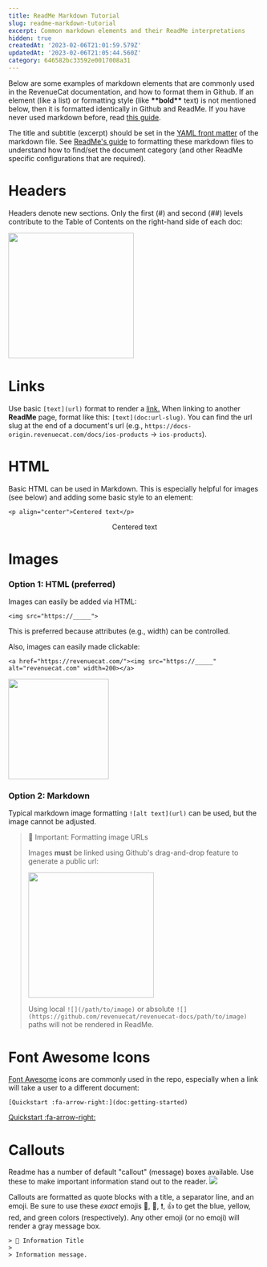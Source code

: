 ```yaml
---
title: ReadMe Markdown Tutorial
slug: readme-markdown-tutorial
excerpt: Common markdown elements and their ReadMe interpretations
hidden: true
createdAt: '2023-02-06T21:01:59.579Z'
updatedAt: '2023-02-06T21:05:44.560Z'
category: 646582bc33592e0017008a31
---
```

<!--
Hidden Markdown Comment
-->

Below are some examples of markdown elements that are commonly used in the RevenueCat documentation, and how to format them in Github.
If an element (like a list) or formatting style (like **\*\*bold\*\*** text) is not mentioned below, then it is formatted identically in Github and ReadMe.
If you have never used markdown before, read [this guide](https://www.markdownguide.org/basic-syntax/).

The title and subtitle (excerpt) should be set in the [YAML front matter](https://docs.readme.com/main/docs/rdme#markdown-file-setup) of the markdown file.
See [ReadMe's guide](https://docs.readme.com/main/docs/rdme) to formatting these markdown files to understand how to find/set the document category 
(and other ReadMe specific configurations that are required).

# Headers
Headers denote new sections. Only the first (#) and second (##) levels contribute to the Table of Contents on the right-hand side of each doc:

<img src="https://user-images.githubusercontent.com/110489217/217081023-99974c99-292d-4c60-b62b-a839fd4f7d0f.png" width=250>


# Links
Use basic `[text](url)` format to render a [link.](https://www.youtube.com/watch?v=dQw4w9WgXcQ)
When linking to another **ReadMe** page, format like this: `[text](doc:url-slug)`. You can find the url slug at the end of a document's url 
(e.g., `https://docs-origin.revenuecat.com/docs/ios-products` -> `ios-products`).


# HTML
Basic HTML can be used in Markdown. This is especially helpful for images (see below) and adding some basic style to an element:

`<p align="center">Centered text</p>`

<p align="center">Centered text</p>


# Images
### Option 1: HTML (preferred)
Images can easily be added via HTML:

`<img src="https://_____">`

This is preferred because attributes (e.g., width) can be controlled. 

Also, images can easily made clickable:

`<a href="https://revenuecat.com/"><img src="https://_____" alt="revenuecat.com" width=200></a>`

<a href="https://revenuecat.com/"><img src=
"https://user-images.githubusercontent.com/110489217/217077216-2323c0b7-7a08-4e09-9867-8e696582a8ec.png" width=200></a>

### Option 2: Markdown
Typical markdown image formatting `![alt text](url)` can be used, but the image cannot be adjusted.

> 🚧 Important: Formatting image URLs
> 
> Images **must** be linked using Github's drag-and-drop feature to generate a public url:
> 
> <img src="https://user-images.githubusercontent.com/499192/57450172-1a955f80-725e-11e9-9fed-267179bdab15.gif" width=250>
> 
> Using local `![](/path/to/image)` or absolute `![](https://github.com/revenuecat/revenuecat-docs/path/to/image)` paths will not be rendered in ReadMe.


# Font Awesome Icons
[Font Awesome](https://fontawesome.com/search?m=free&o=r) icons are commonly used in the repo, especially when a link will take a user to a different document:

`[Quickstart :fa-arrow-right:](doc:getting-started)`

[Quickstart :fa-arrow-right:](doc:getting-started)


# Callouts
Readme has a number of default "callout" (message) boxes available. Use these to make important information stand out to the reader.
<img src="https://user-images.githubusercontent.com/110489217/217083151-9d374c68-6bb7-4098-90d5-ee205bd2ce0a.png">

Callouts are formatted as quote blocks with a title, a separator line, and an emoji. 
Be sure to use these *exact* emojis 📘, 🚧, ❗️, 👍 to get the blue, yellow, red, and green colors (respectively). 
Any other emoji (or no emoji) will render a gray message box.

```
> 📘 Information Title
> 
> Information message.
```